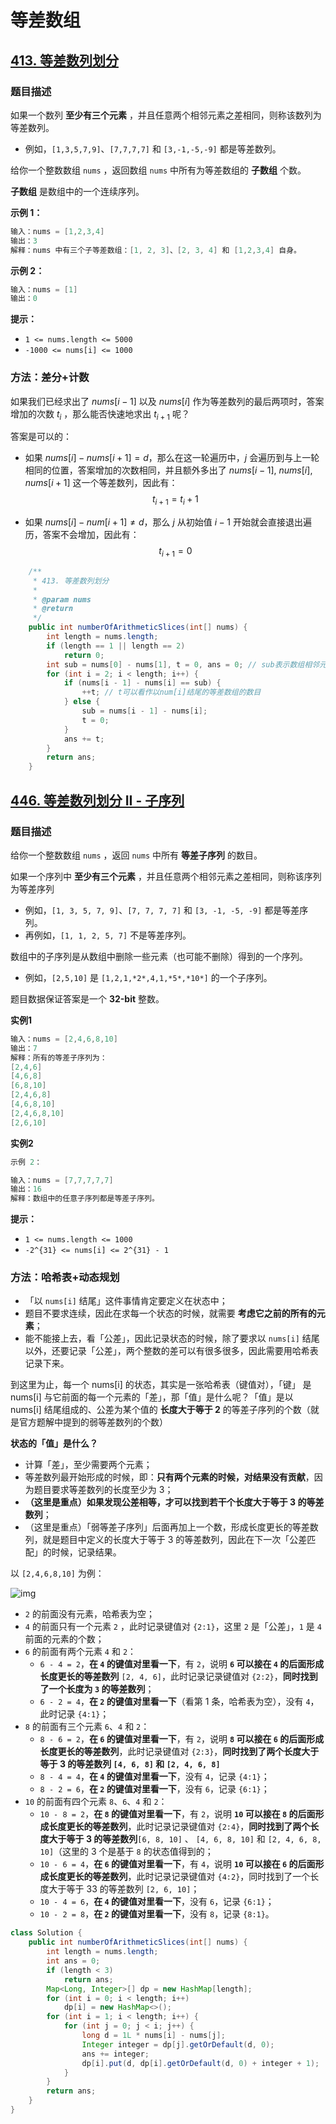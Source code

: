 #                                            等差数组

## [413. 等差数列划分](https://leetcode.cn/problems/arithmetic-slices/)

### 题目描述

如果一个数列 **至少有三个元素** ，并且任意两个相邻元素之差相同，则称该数列为等差数列。

- 例如，`[1,3,5,7,9]`、`[7,7,7,7]` 和 `[3,-1,-5,-9]` 都是等差数列。

给你一个整数数组 `nums` ，返回数组 `nums` 中所有为等差数组的 **子数组** 个数。

**子数组** 是数组中的一个连续序列。

**示例 1：**

```java
输入：nums = [1,2,3,4]
输出：3
解释：nums 中有三个子等差数组：[1, 2, 3]、[2, 3, 4] 和 [1,2,3,4] 自身。
```

**示例 2：**

```java
输入：nums = [1]
输出：0
```

**提示：**

- `1 <= nums.length <= 5000`
- `-1000 <= nums[i] <= 1000`

### 方法：差分+计数

如果我们已经求出了 $\textit{nums}[i - 1]$ 以及 $\textit{nums}[i]$ 作为等差数列的最后两项时，答案增加的次数 $t_i$ ，那么能否快速地求出 $t_{i+1}$ 呢？

答案是可以的：

- 如果 $\textit{nums}[i] - \textit{nums}[i + 1] = d$，那么在这一轮遍历中，$j$ 会遍历到与上一轮相同的位置，答案增加的次数相同，并且额外多出了 $\textit{nums}[i-1]$, $\textit{nums}[i]$, $\textit{nums}[i+1]$ 这一个等差数列，因此有：
  $$
  t_{i+1} = t_i + 1
  $$

- 如果 $\textit{nums}[i] - \textit{num}[i + 1] \neq d$，那么 $j$ 从初始值 $i-1$ 开始就会直接退出遍历，答案不会增加，因此有：
  $$
  t_{i+1} = 0
  $$
  


```java
    /**
     * 413. 等差数列划分
     *
     * @param nums
     * @return
     */
    public int numberOfArithmeticSlices(int[] nums) {
        int length = nums.length;
        if (length == 1 || length == 2)
            return 0;
        int sub = nums[0] - nums[1], t = 0, ans = 0; // sub表示数组相邻元素差值
        for (int i = 2; i < length; i++) {
            if (nums[i - 1] - nums[i] == sub) {
                ++t; // t可以看作以num[i]结尾的等差数组的数目
            } else {
                sub = nums[i - 1] - nums[i];
                t = 0;
            }
            ans += t;
        }
        return ans;
    }
```

## [446. 等差数列划分 II - 子序列](https://leetcode.cn/problems/arithmetic-slices-ii-subsequence/)

### 题目描述

给你一个整数数组 `nums` ，返回 `nums` 中所有 **等差子序列** 的数目。

如果一个序列中 **至少有三个元素** ，并且任意两个相邻元素之差相同，则称该序列为等差序列

- 例如，`[1, 3, 5, 7, 9]`、`[7, 7, 7, 7]` 和 `[3, -1, -5, -9]` 都是等差序列。
- 再例如，`[1, 1, 2, 5, 7]` 不是等差序列。

数组中的子序列是从数组中删除一些元素（也可能不删除）得到的一个序列。

- 例如，`[2,5,10]` 是 `[1,2,1,*2*,4,1,*5*,*10*]` 的一个子序列。

题目数据保证答案是一个 **32-bit** 整数。

**实例1**

```java
输入：nums = [2,4,6,8,10]
输出：7
解释：所有的等差子序列为：
[2,4,6]
[4,6,8]
[6,8,10]
[2,4,6,8]
[4,6,8,10]
[2,4,6,8,10]
[2,6,10]
```

**实例2**

```java
示例 2：

输入：nums = [7,7,7,7,7]
输出：16
解释：数组中的任意子序列都是等差子序列。
```

**提示：**

- `1 <= nums.length <= 1000`
- `-2^{31} <= nums[i] <= 2^{31} - 1`

### 方法：哈希表+动态规划

- 「以 `nums[i]` 结尾」这件事情肯定要定义在状态中；
- 题目不要求连续，因此在求每一个状态的时候，就需要 **考虑它之前的所有的元素**；
- 能不能接上去，看「公差」，因此记录状态的时候，除了要求以 `nums[i]` 结尾以外，还要记录「公差」，两个整数的差可以有很多很多，因此需要用哈希表记录下来。

到这里为止，每一个 nums[i] 的状态，其实是一张哈希表（键值对），「键」 是 nums[i] 与它前面的每一个元素的「差」，那「值」是什么呢？「值」是以 nums[i] 结尾组成的、公差为某个值的 **长度大于等于 2** 的等差子序列的个数（就是官方题解中提到的弱等差数列的个数）

**状态的「值」是什么？**

- 计算「差」，至少需要两个元素；
- 等差数列最开始形成的时候，即：**只有两个元素的时候，对结果没有贡献**，因为题目要求等差数列的长度至少为 3；
- **（这里是重点）如果发现公差相等，才可以找到若干个长度大于等于 3 的等差数列**；
- （这里是重点）「弱等差子序列」后面再加上一个数，形成长度更长的等差数列，就是题目中定义的长度大于等于 3 的等差数列，因此在下一次「公差匹配」的时候，记录结果。


以 `[2,4,6,8,10]` 为例：

![img](https://s2.loli.net/2022/05/25/wJ6Wq8arx5CbeHg.png)

- `2` 的前面没有元素，哈希表为空；
- `4` 的前面只有一个元素 `2` ，此时记录键值对 `{2:1}`，这里 `2` 是「公差」，`1` 是 `4` 前面的元素的个数；
- `6` 的前面有两个元素 `4` 和 `2`：
  - `6 - 4 = 2`，**在 `4` 的键值对里看一下**，有 `2`，说明 **`6` 可以接在 `4` 的后面形成长度更长的等差数列** `[2, 4, 6]`，此时记录记录键值对 `{2:2}`，**同时找到了一个长度为 `3` 的等差数列**；
  - `6 - 2 = 4`，**在 `2` 的键值对里看一下**（看第 1 条，哈希表为空），没有 `4`，此时记录 `{4:1}`；
- `8` 的前面有三个元素 `6`、`4` 和 `2`：
  - `8 - 6 = 2`，**在 `6` 的键值对里看一下**，有 `2`，说明 **`8` 可以接在 `6` 的后面形成长度更长的等差数列**，此时记录键值对 `{2:3}`，**同时找到了两个长度大于等于 3 的等差数列 `[4, 6, 8]` 和 `[2, 4, 6, 8]`**
  - `8 - 4 = 4`，**在 `4` 的键值对里看一下**，没有 `4`，记录 `{4:1}`；
  - `8 - 2 = 6`，**在 `2` 的键值对里看一下**，没有 `6`，记录 `{6:1}`；
- `10` 的前面有四个元素 `8`、`6`、`4` 和 `2`：
  - `10 - 8 = 2`，**在 `8` 的键值对里看一下**，有 `2`，说明 **`10` 可以接在 `8` 的后面形成长度更长的等差数列**，此时记录记录键值对 `{2:4}`，**同时找到了两个长度大于等于 3 的等差数列**`[6, 8, 10]` 、 `[4, 6, 8, 10]` 和 `[2, 4, 6, 8, 10]`（这里的 3 个是基于 `8` 的状态值得到的；
  - `10 - 6 = 4`，**在 `6` 的键值对里看一下**，有 `4`，说明 **`10` 可以接在 `6` 的后面形成长度更长的等差数列**，此时记录记录键值对 `{4:2}`，同时找到了一个长度大于等于 33 的等差数列 `[2, 6, 10]`；
  - `10 - 4 = 6`，**在 `4` 的键值对里看一下**，没有 `6`，记录 `{6:1}`；
  - `10 - 2 = 8`，**在 `2` 的键值对里看一下**，没有 `8`，记录 `{8:1}`。

```java
class Solution {
    public int numberOfArithmeticSlices(int[] nums) {
        int length = nums.length;
        int ans = 0;
        if (length < 3)
            return ans;
        Map<Long, Integer>[] dp = new HashMap[length];
        for (int i = 0; i < length; i++)
            dp[i] = new HashMap<>();
        for (int i = 1; i < length; i++) {
            for (int j = 0; j < i; j++) {
                long d = 1L * nums[i] - nums[j];
                Integer integer = dp[j].getOrDefault(d, 0);
                ans += integer;
                dp[i].put(d, dp[i].getOrDefault(d, 0) + integer + 1);
            }
        }
        return ans;
    }
}
```

